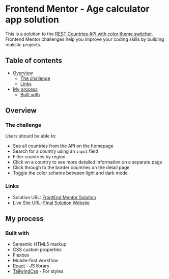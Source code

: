 # Frontend Mentor - Age calculator app solution

This is a solution to the [REST Countries API with color theme switcher](https://www.frontendmentor.io/challenges/rest-countries-api-with-color-theme-switcher-5cacc469fec04111f7b848ca). Frontend Mentor challenges help you improve your coding skills by building realistic projects. 

## Table of contents

- [Overview](#overview)
  - [The challenge](#the-challenge)
  - [Links](#links)
- [My process](#my-process)
  - [Built with](#built-with)

## Overview

### The challenge

Users should be able to:

- See all countries from the API on the homepage
- Search for a country using an `input` field
- Filter countries by region
- Click on a country to see more detailed information on a separate page
- Click through to the border countries on the detail page
- Toggle the color scheme between light and dark mode

### Links

- Solution URL: [FrontEnd Mentor Solution](https://www.frontendmentor.io/challenges/rest-countries-api-with-color-theme-switcher-5cacc469fec04111f7b848ca/hub)
- Live Site URL: [Final Solution Website]([https://age-calculator-psi-nine.vercel.app/](https://where-in-the-world-rouge.vercel.app))

## My process

### Built with

- Semantic HTML5 markup
- CSS custom properties
- Flexbox
- Mobile-first workflow
- [React](https://reactjs.org/) - JS library
- [TailwindCss](https://tailwindcss.com/) - For styles
